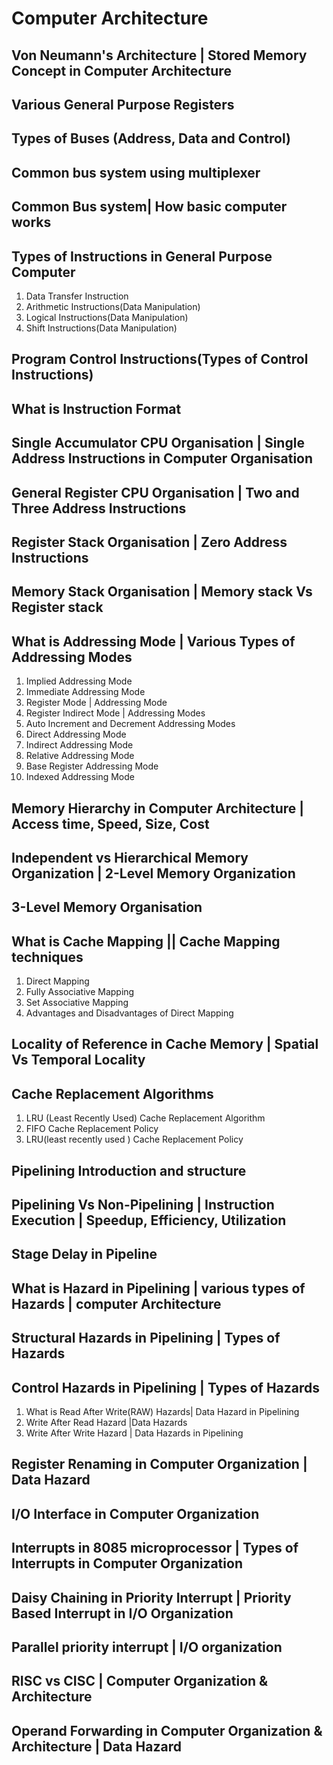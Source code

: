 # Computer Architecture

## Von Neumann's Architecture | Stored Memory Concept in Computer Architecture

## Various General Purpose Registers

## Types of Buses (Address, Data and Control)

## Common bus system using multiplexer

## Common Bus system| How basic computer works

## Types of Instructions in General Purpose Computer

1. Data Transfer Instruction
2. Arithmetic Instructions(Data Manipulation)
3. Logical Instructions(Data Manipulation)
4. Shift Instructions(Data Manipulation)

## Program Control Instructions(Types of Control Instructions)

## What is Instruction Format

## Single Accumulator CPU Organisation | Single Address Instructions in Computer Organisation

## General Register CPU Organisation | Two and Three Address Instructions

## Register Stack Organisation | Zero Address Instructions

## Memory Stack Organisation | Memory stack Vs Register stack

## What is Addressing Mode | Various Types of Addressing Modes

1. Implied Addressing Mode
2. Immediate Addressing Mode
3. Register Mode | Addressing Mode
4. Register Indirect Mode | Addressing Modes
5. Auto Increment and Decrement Addressing Modes
6. Direct Addressing Mode
7. Indirect Addressing Mode
8. Relative Addressing Mode
9. Base Register Addressing Mode
10. Indexed Addressing Mode

## Memory Hierarchy in Computer Architecture | Access time, Speed, Size, Cost

## Independent vs Hierarchical Memory Organization | 2-Level Memory Organization

## 3-Level Memory Organisation

## What is Cache Mapping || Cache Mapping techniques

1. Direct Mapping
2. Fully Associative Mapping
3. Set Associative Mapping
4. Advantages and Disadvantages of Direct Mapping

## Locality of Reference in Cache Memory | Spatial Vs Temporal Locality

## Cache Replacement Algorithms

1. LRU (Least Recently Used) Cache Replacement Algorithm
2. FIFO Cache Replacement Policy
3. LRU(least recently used ) Cache Replacement Policy

## Pipelining Introduction and structure

## Pipelining Vs Non-Pipelining | Instruction Execution | Speedup, Efficiency, Utilization

## Stage Delay in Pipeline

## What is Hazard in Pipelining | various types of Hazards | computer Architecture

## Structural Hazards in Pipelining | Types of Hazards

## Control Hazards in Pipelining | Types of Hazards

1. What is Read After Write(RAW) Hazards| Data Hazard in Pipelining
2. Write After Read Hazard |Data Hazards
3. Write After Write Hazard | Data Hazards in Pipelining

## Register Renaming in Computer Organization | Data Hazard

## I/O Interface in Computer Organization

## Interrupts in 8085 microprocessor | Types of Interrupts in Computer Organization

## Daisy Chaining in Priority Interrupt | Priority Based Interrupt in I/O Organization

## Parallel priority interrupt | I/O organization

## RISC vs CISC | Computer Organization & Architecture

## Operand Forwarding in Computer Organization & Architecture | Data Hazard
